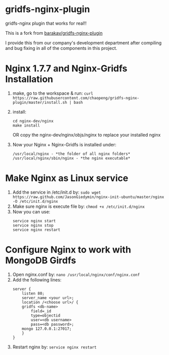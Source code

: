 gridfs-nginx-plugin
===================

gridfs-nginx plugin that works for real!!

This is a fork from [barakav/gridfs-nginx-plugin](https://github.com/barakav/gridfs-nginx-plugin)

I provide this from our company's development department
after compiling and bug fixing in all of the components in this project.

Nginx 1.7.7 and Nginx-Gridfs Installation
===================================

1. make, go to the workspace & run: 
	`curl https://raw.githubusercontent.com/chaopeng/gridfs-nginx-plugin/master/install.sh | bash`

2. install: 
	```{bash}
	cd nginx-dev/nginx
	make install
	```
	OR copy the nginx-dev/nginx/objs/nginx to replace your installed nginx

3. Now your Nginx + Nginx-Gridfs is installed under: 
	```{bash}
	/usr/local/nginx - *the folder of all nginx folders*
	/usr/local/nginx/sbin/nginx - *the nginx executable*
	```

Make Nginx as Linux service
===========================
1. Add the service in /etc/init.d by: 
	`sudo wget https://raw.github.com/JasonGiedymin/nginx-init-ubuntu/master/nginx -O /etc/init.d/nginx`
2. Make sure nginx is execute file by: 
	`chmod +x /etc/init.d/nginx`
3. Now you can use: 
	```{bash}
	service nginx start
	service nginx stop
	service nginx restart
	```


Configure Nginx to work with MongoDB Girdfs
===========================================
1. Open nginx.conf by: 
	`nano /usr/local/nginx/conf/nginx.conf`
2. Add the following lines: 
	```
	server {
		listen 80;
		server_name <your url>;
		location /<choose url>/ {
		gridfs <db-name>
			field=_id
			type=objectid
			user=<db username>
			pass=<db password>;
		mongo 127.0.0.1:27017;
		}
	}
	```
3. Restart nginx by: 
	`service nginx restart`

